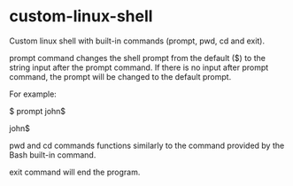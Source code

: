 # custom-linux-shell
Custom linux shell with built-in commands (prompt, pwd, cd and exit). 

prompt command changes the shell prompt from the default ($) to the string input after the prompt command. If there is no input after prompt command, the prompt will be changed to the default prompt. 

For example: 

$ prompt john$ 

john$ 

pwd and cd commands functions similarly to the command provided by the Bash built-in command. 

exit command will end the program. 
